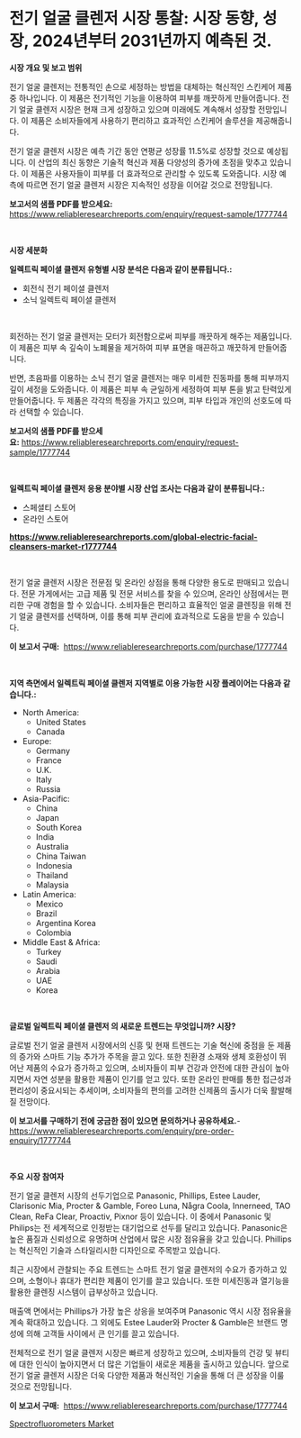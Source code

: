 <p><h1>전기 얼굴 클렌저 시장 통찰: 시장 동향, 성장, 2024년부터 2031년까지 예측된 것.</h1></p><p><strong>시장 개요 및 보고 범위</strong></p>
<p><p>전기 얼굴 클렌저는 전통적인 손으로 세정하는 방법을 대체하는 혁신적인 스킨케어 제품 중 하나입니다. 이 제품은 전기적인 기능을 이용하여 피부를 깨끗하게 만들어줍니다. 전기 얼굴 클렌저 시장은 현재 크게 성장하고 있으며 미래에도 계속해서 성장할 전망입니다. 이 제품은 소비자들에게 사용하기 편리하고 효과적인 스킨케어 솔루션을 제공해줍니다.</p><p>전기 얼굴 클렌저 시장은 예측 기간 동안 연평균 성장률 11.5%로 성장할 것으로 예상됩니다. 이 산업의 최신 동향은 기술적 혁신과 제품 다양성의 증가에 초점을 맞추고 있습니다. 이 제품은 사용자들이 피부를 더 효과적으로 관리할 수 있도록 도와줍니다. 시장 예측에 따르면 전기 얼굴 클렌저 시장은 지속적인 성장을 이어갈 것으로 전망됩니다.</p></p>
<p><strong>보고서의 샘플 PDF를 받으세요:</strong> <a href="https://www.reliableresearchreports.com/enquiry/request-sample/1777744">https://www.reliableresearchreports.com/enquiry/request-sample/1777744</a></p>
<p>&nbsp;</p>
<p><strong>시장 세분화</strong></p>
<p><strong>일렉트릭 페이셜 클렌저 유형별 시장 분석은 다음과 같이 분류됩니다.:</strong></p>
<p><ul><li>회전식 전기 페이셜 클렌저</li><li>소닉 일렉트릭 페이셜 클렌저</li></ul></p>
<p>&nbsp;</p>
<p><p>회전하는 전기 얼굴 클렌저는 모터가 회전함으로써 피부를 깨끗하게 해주는 제품입니다. 이 제품은 피부 속 깊숙이 노폐물을 제거하여 피부 표면을 매끈하고 깨끗하게 만들어줍니다. </p><p>반면, 초음파를 이용하는 소닉 전기 얼굴 클렌저는 매우 미세한 진동파를 통해 피부까지 깊이 세정을 도와줍니다. 이 제품은 피부 속 균일하게 세정하여 피부 톤을 밝고 탄력있게 만들어줍니다. 두 제품은 각각의 특징을 가지고 있으며, 피부 타입과 개인의 선호도에 따라 선택할 수 있습니다.</p></p>
<p><strong>보고서의 샘플 PDF를 받으세요:</strong>&nbsp;<a href="https://www.reliableresearchreports.com/enquiry/request-sample/1777744">https://www.reliableresearchreports.com/enquiry/request-sample/1777744</a></p>
<p>&nbsp;</p>
<p><strong> 일렉트릭 페이셜 클렌저 응용 분야별 시장 산업 조사는 다음과 같이 분류됩니다.:</strong></p>
<p><ul><li>스페셜티 스토어</li><li>온라인 스토어</li></ul></p>
<p><strong><a href="https://www.reliableresearchreports.com/global-electric-facial-cleansers-market-r1777744">https://www.reliableresearchreports.com/global-electric-facial-cleansers-market-r1777744</a></strong></p>
<p>&nbsp;</p>
<p><p>전기 얼굴 클렌저 시장은 전문점 및 온라인 상점을 통해 다양한 용도로 판매되고 있습니다. 전문 가게에서는 고급 제품 및 전문 서비스를 찾을 수 있으며, 온라인 상점에서는 편리한 구매 경험을 할 수 있습니다. 소비자들은 편리하고 효율적인 얼굴 클렌징을 위해 전기 얼굴 클렌저를 선택하며, 이를 통해 피부 관리에 효과적으로 도움을 받을 수 있습니다.</p></p>
<p><strong>이 보고서 구매:</strong>&nbsp; <a href="https://www.reliableresearchreports.com/purchase/1777744">https://www.reliableresearchreports.com/purchase/1777744</a></p>
<p>&nbsp;</p>
<p><strong>지역 측면에서 일렉트릭 페이셜 클렌저 지역별로 이용 가능한 시장 플레이어는 다음과 같습니다.:</strong></p>
<p><ul>
    <li>
        North America:
        <ul>
            <li>United States</li>
            <li>Canada</li>
        </ul>
    </li>
    <li>
        Europe:
        <ul>
            <li>Germany</li>
            <li>France</li>
            <li>U.K.</li>
            <li>Italy</li>
            <li>Russia</li>
        </ul>
    </li>
    <li>
        Asia-Pacific:
        <ul>
            <li>China</li>
            <li>Japan</li>
            <li>South Korea</li>
            <li>India</li>
            <li>Australia</li>
            <li>China Taiwan</li>
            <li>Indonesia</li>
            <li>Thailand</li>
            <li>Malaysia</li>
        </ul>
    </li>
    <li>
        Latin America:
        <ul>
            <li>Mexico</li>
            <li>Brazil</li>
            <li>Argentina Korea</li>
            <li>Colombia</li>
        </ul>
    </li>
    <li>
        Middle East & Africa:
        <ul>
            <li>Turkey</li>
            <li>Saudi</li>
            <li>Arabia</li>
            <li>UAE</li>
            <li>Korea</li>
        </ul>
    </li>
    </ul></p>
<p>&nbsp;</p>
<p><strong>글로벌 일렉트릭 페이셜 클렌저 의 새로운 트렌드는 무엇입니까? 시장?</strong></p>
<p><p>글로벌 전기 얼굴 클렌저 시장에서의 신흥 및 현재 트렌드는 기술 혁신에 중점을 둔 제품의 증가와 스마트 기능 추가가 주목을 끌고 있다. 또한 친환경 소재와 생체 호환성이 뛰어난 제품의 수요가 증가하고 있으며, 소비자들이 피부 건강과 안전에 대한 관심이 높아지면서 자연 성분을 활용한 제품이 인기를 얻고 있다. 또한 온라인 판매를 통한 접근성과 편리성이 중요시되는 추세이며, 소비자들의 편의를 고려한 신제품의 출시가 더욱 활발해질 전망이다.</p></p>
<p><strong>이 보고서를 구매하기 전에 궁금한 점이 있으면 문의하거나 공유하세요.</strong>- <a href="https://www.reliableresearchreports.com/enquiry/pre-order-enquiry/1777744">https://www.reliableresearchreports.com/enquiry/pre-order-enquiry/1777744</a></p>
<p>&nbsp;</p>
<p><strong>주요 시장 참여자</strong></p>
<p><p>전기 얼굴 클렌저 시장의 선두기업으로 Panasonic, Phillips, Estee Lauder, Clarisonic Mia, Procter & Gamble, Foreo Luna, Några Coola, Innerneed, TAO Clean, ReFa Clear, Proactiv, Pixnor 등이 있습니다. 이 중에서 Panasonic 및 Philips는 전 세계적으로 인정받는 대기업으로 선두를 달리고 있습니다. Panasonic은 높은 품질과 신뢰성으로 유명하며 산업에서 많은 시장 점유율을 갖고 있습니다. Phillips는 혁신적인 기술과 스타일리시한 디자인으로 주목받고 있습니다.</p><p>최근 시장에서 관찰되는 주요 트렌드는 스마트 전기 얼굴 클렌저의 수요가 증가하고 있으며, 소형이나 휴대가 편리한 제품이 인기를 끌고 있습니다. 또한 미세진동과 열기능을 활용한 클렌징 시스템이 급부상하고 있습니다.</p><p>매출액 면에서는 Phillips가 가장 높은 상응을 보여주며 Panasonic 역시 시장 점유율을 계속 확대하고 있습니다. 그 외에도 Estee Lauder와 Procter & Gamble은 브랜드 명성에 의해 고객들 사이에서 큰 인기를 끌고 있습니다.</p><p>전체적으로 전기 얼굴 클렌저 시장은 빠르게 성장하고 있으며, 소비자들의 건강 및 뷰티에 대한 인식이 높아지면서 더 많은 기업들이 새로운 제품을 출시하고 있습니다. 앞으로 전기 얼굴 클렌저 시장은 더욱 다양한 제품과 혁신적인 기술을 통해 더 큰 성장을 이룰 것으로 전망됩니다.</p></p>
<p><strong>이 보고서 구매:</strong>&nbsp;&nbsp;<a href="https://www.reliableresearchreports.com/purchase/1777744">https://www.reliableresearchreports.com/purchase/1777744</a></p>
<p><p><a href="https://github.com/Sinjinluong3e0awx2m195k76/Market-Research-Report-List-2/blob/main/spectrofluorometers-market.md">Spectrofluorometers Market</a></p></p>
